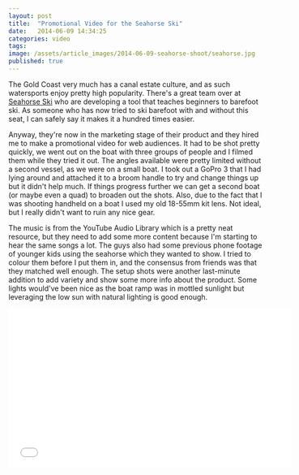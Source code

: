 ```yaml
---
layout: post
title:  "Promotional Video for the Seahorse Ski"
date:   2014-06-09 14:34:25
categories: video
tags: 
image: /assets/article_images/2014-06-09-seahorse-shoot/seahorse.jpg
published: true
---
```


The Gold Coast very much has a canal estate culture, and as such watersports enjoy pretty high popularity. There's a great team over at <a href="seahorseski.com">Seahorse Ski</a> who are developing a tool that teaches beginners to barefoot ski. As someone who has now tried to ski barefoot with and without this seat, I can safely say it makes it a hundred times easier. 

Anyway, they're now in the marketing stage of their product and they hired me to make a promotional video for web audiences. It had to be shot pretty quickly, we went out on the boat with three groups of people and I filmed them while they tried it out. The angles available were pretty limited without a second vessel, as we were on a small boat. I took out a GoPro 3 that I had lying around and attached it to a broom handle to try and change things up but it didn't help much. If things progress further we can get a second boat (or maybe even a quad) to broaden out the shots. Also, due to the fact that I was shooting handheld on a boat I used my old 18-55mm kit lens. Not ideal, but I really didn't want to ruin any nice gear. 

The music is from the YouTube Audio Library which is a pretty neat resource, but they need to add some more content because I'm starting to hear the same songs a lot. The guys also had some previous phone footage of younger kids using the seahorse which they wanted to show. I tried to colour them before I put them in, and the consensus from friends was that they matched well enough. The setup shots were another last-minute addition to add variety and show some more info about the product. Some lights would've been nice as the boat ramp was in mottled sunlight but leveraging the low sun with natural lighting is good enough.   



<iframe width="560" height="315" src="//www.youtube.com/embed/ocv-TKp1M84" frameborder="0" allowfullscreen></iframe>